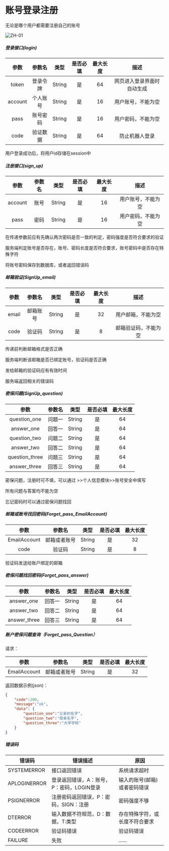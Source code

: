 # 账号登录注册
无论是哪个用户都需要注册自己的账号

![ZH-01](https://github.com/zhongqianju/Outpatient/blob/master/doc/image/ZH-01.jpg)

##### 登录接口(login)

|  参数   |  参数名  |  类型  | 是否必填 | 最大长度 |            描述            |
| :-----: | :------: | :----: | :------: | :------: | :------------------------: |
|  token  | 登录令牌 | String |    是    |    64    | 网页进入登录界面时自动生成 |
| account | 个人账号 | String |    是    |    16    |     用户账号，不能为空     |
|  pass   | 账号密码 | String |    是    |    16    |     用户密码，不能为空     |
|  code   | 验证数据 | String |    是    |    64    |       防止机器人登录       |

用户登录成功后，将用户id存储在session中



##### 注册接口(sign_up)

|  参数   | 参数名 |  类型  | 是否必填 | 最大长度 |        描述        |
| :-----: | :----: | :----: | :------: | :------: | :----------------: |
| account |  账号  | String |    是    |    16    | 用户账号，不能为空 |
|  pass   |  密码  | String |    是    |    16    | 用户密码，不能为空 |

在传递参数前应有先确认两次密码是否一致的判定，密码强度是否符合要求的验证

服务端判定账号是否存在，账号、密码长度是否符合要求，账号密码中是否存在特殊字符

将账号密码保存到数据库，或者返回错误码



##### 邮箱验证(SignUp_email)

| 参数  |  参数名  |  类型  | 是否必填 | 最大长度 |         描述         |
| :---: | :------: | :----: | :------: | :------: | :------------------: |
| email | 邮箱账号 | String |    是    |    32    |  用户邮箱，不能为空  |
| code  |  验证码  | String |    是    |    8     | 邮箱验证码，不能为空 |

传递前判断邮箱格式是否正确

服务端判断该邮箱是否已绑定账号，验证码是否正确

发给邮箱的验证码应有有效时间

服务端返回相关的错误码



##### 密保问题(SignUp_question)

|      参数      | 参数名 |  类型  | 是否必填 | 最大长度 |
| :------------: | :----: | :----: | :------: | :------: |
|  question_one  | 问题一 | String |    是    |    64    |
|   answer_one   | 回答一 | String |    是    |    64    |
|  question_two  | 问题二 | String |    是    |    64    |
|   answer_two   | 回答二 | String |    是    |    64    |
| question_three | 问题三 | String |    是    |    64    |
|  answer_three  | 回答三 | String |    是    |    64    |

密保问题，注册时可不填，可以通过	>>个人信息模块>>账号安全中填写

所有问题与答案均不能为空

忘记密码时可以通过密保问题找回



##### 邮箱或账号找回密码(Forget_pass_EmailAccount)

|     参数     |    参数名    |  类型  | 是否必填 | 最大长度 |
| :----------: | :----------: | :----: | :------: | :------: |
| EmailAccount | 邮箱或者账号 | String |    是    |    32    |
|     code     |    验证码    | String |    是    |    8     |

验证码发送给账户绑定的邮箱



##### 密保问题找回密码(Forget_pass_answer)

|     参数     | 参数名 |  类型  | 是否必填 | 最大长度 |
| :----------: | :----: | :----: | :------: | :------: |
|  answer_one  | 回答一 | String |    是    |    64    |
|  answer_two  | 回答二 | String |    是    |    64    |
| answer_three | 回答三 | String |    是    |    64    |



##### 账户密保问题查询（Forget_pass_Question）

请求：

|     参数     |    参数名    |  类型  | 是否必填 | 最大长度 |
| :----------: | :----------: | :----: | :------: | :------: |
| EmailAccount | 邮箱或者账号 | String |    是    |    32    |

返回数据示例(json)：

```json
{
    "code":200,
    "message":"ok",
	"data": {
        "question_one":"父亲的名字",
        "question_two":"母亲名字",
        "question_three":"大学学校"
    }
}
```



##### 错误码

| 错误码       | 错误描述                                  | 原因                           |
| ------------ | ----------------------------------------- | ------------------------------ |
| SYSTEMERROR  | 接口返回错误                              | 系统请求超时                   |
| APLOGINERROR | 登录返回错误，A：账号，P：密码，LOGIN登录 | 输入的账号(邮箱)或者密码错误   |
| PSIGNERROR   | 注册密码返回错误，P：密码，SIGN：注册     | 密码强度不够                   |
| DTERROR      | 输入数据不符规范，D：数据，T:类型         | 存在特殊字符，或长度不符合要求 |
| CODEERROR    | 验证码错误                                | 验证码错误                     |
| FAILURE      | 失败                                      | ......                         |


